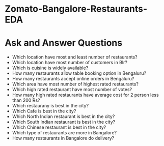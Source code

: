 # Zomato-Bangalore-Restaurants-EDA
# Ask and Answer Questions

- Which location have most and least number of restaurants?
- Which location have most number of customers in Blr?
- Which is cuisine is widely available?
- How many restaurants allow table booking option in Bengaluru?
- How many restaurants accept online orders in Bengaluru?
- Which area have most number of highest rated restaurants?
- Which high rated restaurant have most number of votes?
- How many high rated restaurants have average cost for 2 person less than 200 Rs?
- Which restaurany is best in the city?
- Which Cafe is best in the city?
- Which North Indian restaurant is best in the city?
- Which South Indian restaurant is best in the city?
- Which Chinese restaurant is best in the city?
- Which type of restaurants are more in Bangalore?
- How many restaurants in Bangalore do delivery?
